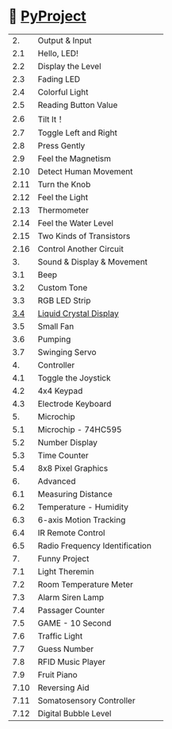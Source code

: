 # :snake: [PyProject](https://docs.sunfounder.com/projects/euler-kit/en/latest/pyproject/for_micropython_user.html)

| | | |
|-|-|-|
| 2. | Output & Input| |
| 2.1 | Hello, LED!| |
| 2.2 | Display the Level| |
| 2.3 | Fading LED| |
| 2.4 | Colorful Light| |
| 2.5 | Reading Button Value| |
| 2.6 | Tilt It！| |
| 2.7 | Toggle Left and Right| |
| 2.8 | Press Gently| |
| 2.9 | Feel the Magnetism| |
| 2.10 | Detect Human Movement| |
| 2.11 | Turn the Knob| |
| 2.12 | Feel the Light| |
| 2.13 | Thermometer| |
| 2.14 | Feel the Water Level| |
| 2.15 | Two Kinds of Transistors| |
| 2.16 | Control Another Circuit| |
| 3. | Sound & Display & Movement| |
| 3.1 | Beep| |
| 3.2 | Custom Tone| |
| 3.3 | RGB LED Strip| |
| [3.4](3.4) | [Liquid Crystal Display](https://docs.sunfounder.com/projects/euler-kit/en/latest/pyproject/py_lcd.html) | |
| 3.5 | Small Fan| |
| 3.6 | Pumping| |
| 3.7 | Swinging Servo| |
| 4. | Controller| |
| 4.1 | Toggle the Joystick| |
| 4.2 | 4x4 Keypad| |
| 4.3 | Electrode Keyboard| |
| 5. | Microchip| |
| 5.1 | Microchip - 74HC595| |
| 5.2 | Number Display| |
| 5.3 | Time Counter| |
| 5.4 | 8x8 Pixel Graphics| |
| 6. | Advanced| |
| 6.1 | Measuring Distance| |
| 6.2 | Temperature - Humidity| |
| 6.3 | 6-axis Motion Tracking| |
| 6.4 | IR Remote Control| |
| 6.5 | Radio Frequency Identification| |
| 7. | Funny Project| |
| 7.1 | Light Theremin| |
| 7.2 | Room Temperature Meter| |
| 7.3 | Alarm Siren Lamp| |
| 7.4 | Passager Counter| |
| 7.5 | GAME - 10 Second| |
| 7.6 | Traffic Light| |
| 7.7 | Guess Number| |
| 7.8 | RFID Music Player| |
| 7.9 | Fruit Piano| |
| 7.10 | Reversing Aid| |
| 7.11 | Somatosensory Controller| |
| 7.12 | Digital Bubble Level| |
